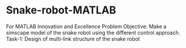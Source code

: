 # Snake-robot-MATLAB
For MATLAB Innovation and Excellence
Problem Objective: Make a simscape model of the snake robot using the different control approach.
Task-1: Design of multi-link structure of the snake robot 
